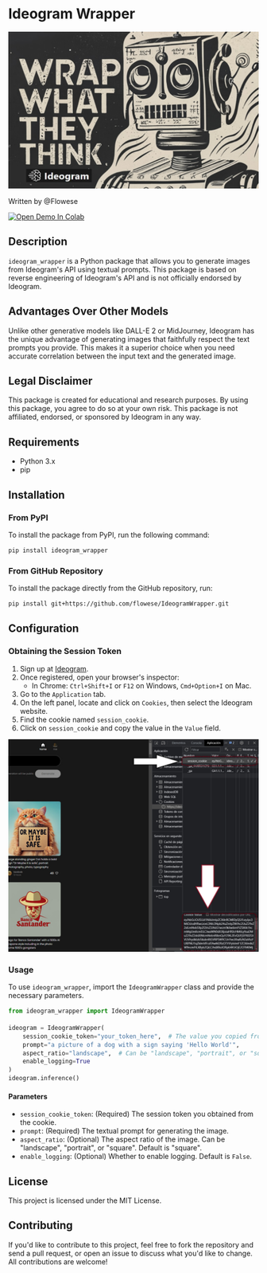 # Ideogram Wrapper

![Ideogram Wrapper](banner.jpeg)

Written by @Flowese

<a href="https://colab.research.google.com/drive/1tUtiY2GzVlbAVjR-j78pWeY9Ac53IJzz?usp=sharing" target="_blank"><img src="https://colab.research.google.com/assets/colab-badge.svg" alt="Open Demo In Colab"></a>

## Description


`ideogram_wrapper` is a Python package that allows you to generate images from Ideogram's API using textual prompts. This package is based on reverse engineering of Ideogram's API and is not officially endorsed by Ideogram.

## Advantages Over Other Models

Unlike other generative models like DALL-E 2 or MidJourney, Ideogram has the unique advantage of generating images that faithfully respect the text prompts you provide. This makes it a superior choice when you need accurate correlation between the input text and the generated image.

## Legal Disclaimer

This package is created for educational and research purposes. By using this package, you agree to do so at your own risk. This package is not affiliated, endorsed, or sponsored by Ideogram in any way.

## Requirements

- Python 3.x
- pip

## Installation

### From PyPI

To install the package from PyPI, run the following command:

```bash
pip install ideogram_wrapper
```

### From GitHub Repository

To install the package directly from the GitHub repository, run:

```bash
pip install git+https://github.com/flowese/IdeogramWrapper.git
```

## Configuration

### Obtaining the Session Token

1. Sign up at [Ideogram](https://ideogram.ai/signup).
2. Once registered, open your browser's inspector:
   - In Chrome: `Ctrl+Shift+I` or `F12` on Windows, `Cmd+Option+I` on Mac.
3. Go to the `Application` tab.
4. On the left panel, locate and click on `Cookies`, then select the Ideogram website.
5. Find the cookie named `session_cookie`.
6. Click on `session_cookie` and copy the value in the `Value` field.

![Ideogram Wrapper](screen_cookies.jpeg)

### Usage

To use `ideogram_wrapper`, import the `IdeogramWrapper` class and provide the necessary parameters.

```python
from ideogram_wrapper import IdeogramWrapper

ideogram = IdeogramWrapper(
    session_cookie_token="your_token_here",  # The value you copied from the session cookie
    prompt="a picture of a dog with a sign saying 'Hello World'",
    aspect_ratio="landscape",  # Can be "landscape", "portrait", or "square"
    enable_logging=True
)
ideogram.inference()
```

#### Parameters

- `session_cookie_token`: (Required) The session token you obtained from the cookie.
- `prompt`: (Required) The textual prompt for generating the image.
- `aspect_ratio`: (Optional) The aspect ratio of the image. Can be "landscape", "portrait", or "square". Default is "square".
- `enable_logging`: (Optional) Whether to enable logging. Default is `False`.

## License

This project is licensed under the MIT License.

## Contributing

If you'd like to contribute to this project, feel free to fork the repository and send a pull request, or open an issue to discuss what you'd like to change. All contributions are welcome!
